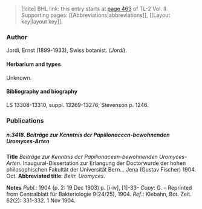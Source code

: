 > [!cite] BHL link: this entry starts at [page 463](https://www.biodiversitylibrary.org/item/103253#page/489/mode/1up) of TL-2 Vol. II.
> Supporting pages: [[Abbreviations|abbreviations]], [[Layout key|layout key]].

### Author

Jordi, Ernst (1899-1933), Swiss botanist. (*Jordi*).

#### Herbarium and types

Unknown.

#### Bibliography and biography

LS 13308-13310, suppl. 13269-13276; Stevenson p. 1246.

### Publications

##### n.3418. Beiträge zur Kenntnis dcr Papilionaceen-bewohnenden Uromyces-Arten

**Title**
*Beiträge zur Kenntnis dcr Papilionaceen-bewohnenden Uromyces-Arten*. Inaugural-Dissertation zur Erlangung der Doctorwurde der hohen philosophischen Fakultät der Universität Bern... Jena (Gustav Fischer) 1904. Oct.
**Abbreviated title**: *Beitr. Uromyces*.

**Notes**
*Publ*.: 1904 (p. 2: 19 Dec 1903) p. \[i-iv\], \[1\]-33- *Copy*: G. – Reprinted from Centralblatt für Bakteriologie 9(24/25), 1904.
*Ref*.: Klebahn, Bot. Zeit. 62(2): 331-332. 1 Nov 1904.


